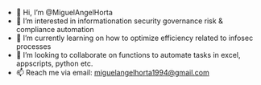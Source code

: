 - 👋 Hi, I’m @MiguelAngelHorta
- 👀 I’m interested in informationation security governance risk & compliance automation
- 🌱 I’m currently learning on how to optimize efficiency related to infosec processes
- 💞️ I’m looking to collaborate on functions to automate tasks in excel, appscripts, python etc.
- 📫 Reach me via email: miguelangelhorta1994@gmail.com

<!---
MiguelAngelHorta/MiguelAngelHorta is a ✨ special ✨ repository because its `README.md` (this file) appears on your GitHub profile.
You can click the Preview link to take a look at your changes.
--->
